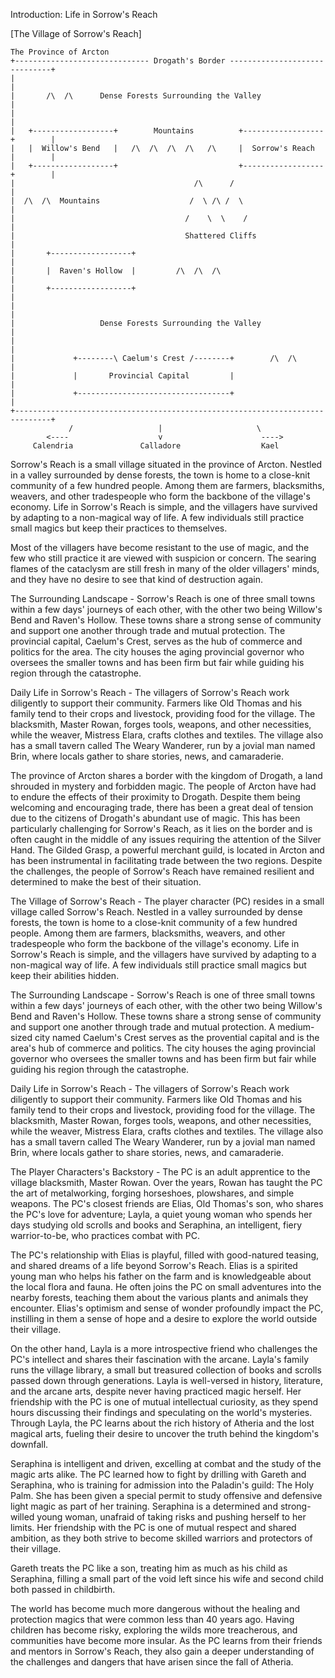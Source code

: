 Introduction: Life in Sorrow's Reach

[The Village of Sorrow's Reach]

```
The Province of Arcton
+------------------------------ Drogath's Border ------------------------------+
|                                                                              |
|       /\  /\      Dense Forests Surrounding the Valley                       |
|                                                                              |
|   +------------------+        Mountains          +------------------+        |
|   |  Willow's Bend   |   /\  /\  /\  /\   /\     |  Sorrow's Reach  |        |
|   +------------------+                           +------------------+        |
|                                        /\      /                             |
|  /\  /\  Mountains                    /  \ /\ /  \                           |
|                                      /    \  \    /                          |
|                                      Shattered Cliffs                        |
|       +------------------+                                                   |
|       |  Raven's Hollow  |         /\  /\  /\                                |
|       +------------------+                                                   |
|                                                                              |
|                   Dense Forests Surrounding the Valley                       |
|                                                                              |
|             +--------\ Caelum's Crest /--------+        /\  /\               |
|             |       Provincial Capital         |                             |
|             +----------------------------------+                             |
+------------------------------------------------------------------------------+
             /                   |                     \
        <----                    v                      ---->
     Calendria               Calladore                  Kael
```

Sorrow's Reach is a small village situated in the province of Arcton. Nestled in a valley surrounded by dense forests, the town is home to a close-knit community of a few hundred people. Among them are farmers, blacksmiths, weavers, and other tradespeople who form the backbone of the village's economy. Life in Sorrow's Reach is simple, and the villagers have survived by adapting to a non-magical way of life. A few individuals still practice small magics but keep their practices to themselves.

Most of the villagers have become resistant to the use of magic, and the few who still practice it are viewed with suspicion or concern. The searing flames of the cataclysm are still fresh in many of the older villagers' minds, and they have no desire to see that kind of destruction again.

The Surrounding Landscape - Sorrow's Reach is one of three small towns within a few days' journeys of each other, with the other two being Willow's Bend and Raven's Hollow. These towns share a strong sense of community and support one another through trade and mutual protection. The provincial capital, Caelum's Crest, serves as the hub of commerce and politics for the area. The city houses the aging provincial governor who oversees the smaller towns and has been firm but fair while guiding his region through the catastrophe.

Daily Life in Sorrow's Reach - The villagers of Sorrow's Reach work diligently to support their community. Farmers like Old Thomas and his family tend to their crops and livestock, providing food for the village. The blacksmith, Master Rowan, forges tools, weapons, and other necessities, while the weaver, Mistress Elara, crafts clothes and textiles. The village also has a small tavern called The Weary Wanderer, run by a jovial man named Brin, where locals gather to share stories, news, and camaraderie.

The province of Arcton shares a border with the kingdom of Drogath, a land shrouded in mystery and forbidden magic. The people of Arcton have had to endure the effects of their proximity to Drogath. Despite them being welcoming and encouraging trade, there has been a great deal of tension due to the citizens of Drogath's abundant use of magic. This has been particularly challenging for Sorrow's Reach, as it lies on the border and is often caught in the middle of any issues requiring the attention of the Silver Hand. The Gilded Grasp, a powerful merchant guild, is located in Arcton and has been instrumental in facilitating trade between the two regions. Despite the challenges, the people of Sorrow's Reach have remained resilient and determined to make the best of their situation.

The Village of Sorrow's Reach - The player character (PC) resides in a small village called Sorrow's Reach. Nestled in a valley surrounded by dense forests, the town is home to a close-knit community of a few hundred people. Among them are farmers, blacksmiths, weavers, and other tradespeople who form the backbone of the village's economy. Life in Sorrow's Reach is simple, and the villagers have survived by adapting to a non-magical way of life. A few individuals still practice small magics but keep their abilities hidden.

The Surrounding Landscape - Sorrow's Reach is one of three small towns within a few days' journeys of each other, with the other two being Willow's Bend and Raven's Hollow. These towns share a strong sense of community and support one another through trade and mutual protection. A medium-sized city named Caelum's Crest serves as the provential capital and is the area's hub of commerce and politics. The city houses the aging provincial governor who oversees the smaller towns and has been firm but fair while guiding his region through the catastrophe.

Daily Life in Sorrow's Reach - The villagers of Sorrow's Reach work diligently to support their community. Farmers like Old Thomas and his family tend to their crops and livestock, providing food for the village. The blacksmith, Master Rowan, forges tools, weapons, and other necessities, while the weaver, Mistress Elara, crafts clothes and textiles. The village also has a small tavern called The Weary Wanderer, run by a jovial man named Brin, where locals gather to share stories, news, and camaraderie.

The Player Characters's Backstory - The PC is an adult apprentice to the village blacksmith, Master Rowan. Over the years, Rowan has taught the PC the art of metalworking, forging horseshoes, plowshares, and simple weapons. The PC's closest friends are Elias, Old Thomas's son, who shares the PC's love for adventure; Layla, a quiet young woman who spends her days studying old scrolls and books and Seraphina, an intelligent, fiery warrior-to-be, who practices combat with PC.

The PC's relationship with Elias is playful, filled with good-natured teasing, and shared dreams of a life beyond Sorrow's Reach. Elias is a spirited young man who helps his father on the farm and is knowledgeable about the local flora and fauna. He often joins the PC on small adventures into the nearby forests, teaching them about the various plants and animals they encounter. Elias's optimism and sense of wonder profoundly impact the PC, instilling in them a sense of hope and a desire to explore the world outside their village.

On the other hand, Layla is a more introspective friend who challenges the PC's intellect and shares their fascination with the arcane. Layla's family runs the village library, a small but treasured collection of books and scrolls passed down through generations. Layla is well-versed in history, literature, and the arcane arts, despite never having practiced magic herself. Her friendship with the PC is one of mutual intellectual curiosity, as they spend hours discussing their findings and speculating on the world's mysteries. Through Layla, the PC learns about the rich history of Atheria and the lost magical arts, fueling their desire to uncover the truth behind the kingdom's downfall.

Seraphina is intelligent and driven, excelling at combat and the study of the magic arts alike. The PC learned how to fight by drilling with Gareth and Seraphina, who is training for admission into the Paladin's guild: The Holy Palm. She has been given a special permit to study offensive and defensive light magic as part of her training. Seraphina is a determined and strong-willed young woman, unafraid of taking risks and pushing herself to her limits. Her friendship with the PC is one of mutual respect and shared ambition, as they both strive to become skilled warriors and protectors of their village.

Gareth treats the PC like a son, treating him as much as his child as Seraphina, filling a small part of the void left since his wife and second child both passed in childbirth.

The world has become much more dangerous without the healing and protection magics that were common less than 40 years ago. Having children has become risky, exploring the wilds more treacherous, and communities have become more insular. As the PC learns from their friends and mentors in Sorrow's Reach, they also gain a deeper understanding of the challenges and dangers that have arisen since the fall of Atheria.

